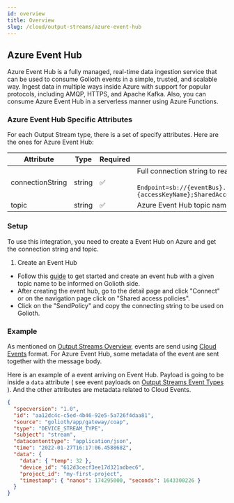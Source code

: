 ```yaml
---
id: overview
title: Overview
slug: /cloud/output-streams/azure-event-hub
---
```


## Azure Event Hub

Azure Event Hub is a fully managed, real-time data ingestion service that can be used to consume Golioth events in a simple, trusted, and scalable way. Ingest data in multiple ways inside Azure with support for popular protocols, including AMQP, HTTPS, and Apache Kafka. Also, you can consume Azure Event Hub in a serverless manner using Azure Functions.

### Azure Event Hub Specific Attributes

For each Output Stream type, there is a set of specify attributes. Here are the ones for Azure Event Hub:

| Attribute        | Type   | Required | Description                                                                                                                                                                                    |
| ---------------- | ------ | -------- | ---------------------------------------------------------------------------------------------------------------------------------------------------------------------------------------------- |
| connectionString | string | ✅       | Full connection string to reach Azure Event Hub topic <br/><br/> <code>Endpoint=sb://{eventBus}.servicebus.windows.net/;SharedAccessKeyName={accessKeyName};SharedAccessKey={accessKey}</code> |
| topic            | string | ✅       | Azure Event Hub topic name                                                                                                                                                                     |

### Setup

To use this integration, you need to create a Event Hub on Azure and get the connection string and topic.

1. Create an Event Hub

- Follow this [guide](https://docs.microsoft.com/en-us/azure/event-hubs/event-hubs-create) to get started and create an event hub with a given topic name to be informed on Golioth side.
- After creating the event hub, go to the detail page and click "Connect" or on the navigation page click on "Shared access policies".
- Click on the "SendPolicy" and copy the connecting string to be used on Golioth.

### Example

As mentioned on [Output Streams Overview](/cloud/output-streams), events are send using [Cloud Events](https://cloudevents.io) format. For Azure Event Hub, some metadata of the event are sent together with the message body.

Here is an example of a event arriving on Event Hub. Payload is going to be inside a `data` attribute ( see event payloads on [Output Streams Event Types](/cloud/output-streams/event-types/events) ). And the other attributes are metadata related to Cloud Events.

```json
{
  "specversion": "1.0",
  "id": "aa12dc4c-c5ed-4b46-92e5-5a726f4daa81",
  "source": "golioth/app/gateway/coap",
  "type": "DEVICE_STREAM_TYPE",
  "subject": "stream",
  "datacontenttype": "application/json",
  "time": "2022-01-27T16:17:06.458868Z",
  "data": {
    "data": { "temp": 32 },
    "device_id": "612d3cecf3ee17d321adbec6",
    "project_id": "my-first-project",
    "timestamp": { "nanos": 174295000, "seconds": 1643300226 }
  }
}
```
